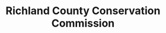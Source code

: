---
layout: repo
title: "Richland County Conservation Commission"
id: 2027
permalink: repos/2027/
---